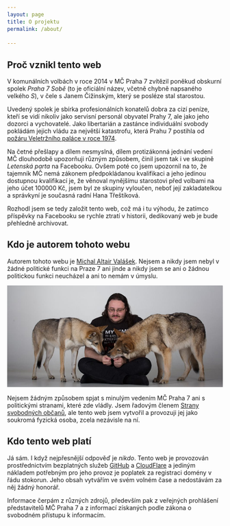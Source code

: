 ```yaml
---
layout: page
title: O projektu
permalink: /about/

---
```


## Proč vznikl tento web

V komunálních volbách v roce 2014 v MČ Praha 7 zvítězil poněkud obskurní spolek *Praha 7 Sobě* (to je oficiální název, včetně chybně napsaného velkého *S*), v čele s Janem Čižinským, který se posléze stal starostou.

Uvedený spolek je sbírka profesionálních konatelů dobra za cizí peníze, kteří se vidí nikoliv jako servisní personál obyvatel Prahy 7, ale jako jeho dozorci a vychovatelé. Jako libertarián a zastánce individuální svobody pokládám jejich vládu za největší katastrofu, která Prahu 7 postihla od [požáru Veletržního paláce v roce 1974](http://www.pozary.cz/clanek/1954-1974-po-prijezdu-bylo-jasne-ze-je-zle-veletrzni-palac-horel-a-plameny-se-nekontrolovatelne-sirily/).

Na četné přešlapy a dílem nesmyslná, dílem protizákonná jednání vedení MČ dlouhodobě upozorňuji různým způsobem, činil jsem tak i ve skupině *Letenská parta* na Facebooku. Ovšem poté co jsem upozornil na to, že tajemník MČ nemá zákonem předpokládanou kvalifikaci a jeho jedinou dostupnou kvalifikací je, že věnoval nynějšímu starostovi před volbami na jeho účet 100000 Kč, jsem byl ze skupiny vyloučen, neboť její zakladatelkou a správkyní je současná radní Hana Třeštíková.

Rozhodl jsem se tedy založit tento web, což má i tu výhodu, že zatímco příspěvky na Facebooku se rychle ztratí v historii, dedikovaný web je bude přehledně archivovat.

## Kdo je autorem tohoto webu

Autorem tohoto webu je [Michal Altair Valášek](http://www.rider.cz/). Nejsem a nikdy jsem nebyl v žádné politické funkci na Praze 7 ani jinde a nikdy jsem se ani o žádnou politickou funkci neucházel a ani to nemám v úmyslu. 

![Altair a jakovlci; foto David Dirga](/images/altair_foto.jpg)

Nejsem žádným způsobem spjat s minulým vedením MČ Praha 7 ani s politickými stranami, které zde vládly. Jsem řadovým členem [Strany svobodných občanů](http://www.svobodni.cz/), ale tento web jsem vytvořil a provozuji jej jako soukromá fyzická osoba, zcela nezávisle na ní.

## Kdo tento web platí

Já sám. I když nejpřesnější odpověď je *nikdo*. Tento web je provozován prostřednictvím bezplatných služeb [GitHub](https://github.com/) a [CloudFlare](https://www.cloudflare.com/) a jediným nákladem potřebným pro jeho provoz je poplatek za registraci domény v řádu stokorun. Jeho obsah vytvářím ve svém volném čase a nedostávám za něj žádný honorář.

Informace čerpám z různých zdrojů, především pak z veřejných prohlášení představitelů MČ Praha 7 a z informací získaných podle zákona o svobodném přístupu k informacím.
